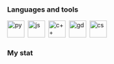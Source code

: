  ### Languages and tools
 <img src="https://cdn.jsdelivr.net/gh/devicons/devicon@latest/icons/python/python-original.svg"    
 title="py" width="40" height="40"/>&nbsp; 
 <img src="https://cdn.jsdelivr.net/gh/devicons/devicon@latest/icons/javascript/javascript-original.svg"
 title="js" width="40" height="40"/>&nbsp;
 <img src="https://cdn.jsdelivr.net/gh/devicons/devicon@latest/icons/cplusplus/cplusplus-original.svg"
 title="c++" width="40" height="40"/>&nbsp;
 <img src="https://cdn.jsdelivr.net/gh/devicons/devicon@latest/icons/godot/godot-original.svg" 
 title="gd" width="40" height="40"/>&nbsp;
  <img src="https://cdn.jsdelivr.net/gh/devicons/devicon@latest/icons/csharp/csharp-original.svg" 
 title="cs" width="40" height="40"/>&nbsp;


### My stat

 <div id="stat" align="center">
    <img src="https://github-profile-summary-cards.vercel.app/api/cards/profile-details?username=stormitq&theme=github_dark" alt=""/>
    <img src="https://github-profile-summary-cards.vercel.app/api/cards/most-commit-language?username=stormit&theme=github_dark" alt=""/>
     <img src="https://github-profile-summary-cards.vercel.app/api/cards/stats?username=stormit&theme=github_dark" alt=""/>
</div>
